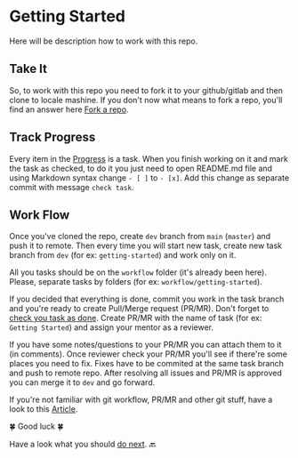 # Getting Started

Here will be description how to work with this repo.

## Take It

So, to work with this repo you need to fork it to your github/gitlab and then clone to locale mashine.
If you don't now what means to fork a repo, you'll find an answer here [Fork a repo](https://docs.github.com/en/get-started/quickstart/fork-a-repo).

## Track Progress

Every item in the [Progress](../README.md#progress) is a task. When you finish working on it and mark the task as checked, to do it you just need to open README.md file and using Markdown syntax change `- [ ]` to `- [x]`. Add this change as separate commit with message `check task`.

## Work Flow

Once you've cloned the repo, create `dev` branch from `main` (`master`) and push it to remote. Then every time you will start new task, create new task branch from `dev` (for ex: `getting-started`) and work only on it.

All you tasks should be on the `workflow` folder (it's already been here). Please, separate tasks by folders (for ex: `workflow/getting-started`).

If you decided that everything is done, commit you work in the task branch and you're ready to create Pull/Merge request (PR/MR). Don't forget to [check you task as done](#track-progress). Create PR/MR with the name of task (for ex: `Getting Started`) and assign your mentor as a reviewer.

If you have some notes/questions to your PR/MR you can attach them to it (in comments).
Once reviewer check your PR/MR you'll see if there're some places you need to fix. Fixes have to be commited at the same task branch and push to remote repo. After resolving all issues and PR/MR is approved you can merge it to `dev` and go forward.

If you're not familiar with git workflow, PR/MR and other git stuff, have a look to this [Article](https://www.freecodecamp.org/news/practical-git-and-git-workflows/).

🍀 Good luck 🍀

Have a look what you should [do next](../README.md#progress). 🔙
